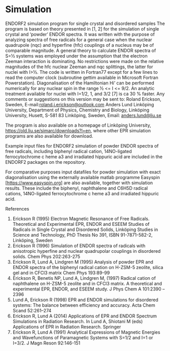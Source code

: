 # Simulation
ENDORF2 simulation program for single crystal and disordered samples
The program is based on theory presented in [1, 2] for the simulation of single crystal and ‘powder’ ENDOR
spectra. It was written with the purpose of analyzing spectra of free radicals for a general case when the nuclear
quadrupole (nqc) and hyperfine (hfc) couplings of a nucleus may be of comparable magnitude.
A general theory to calculate ENDOR spectra of S=½ systems was employed under the assumption that the
electron Zeeman interaction is dominating. No restrictions were made on the relative magnitudes of the hfc nuclear
Zeeman and nqc splittings, the latter for nuclei with I>½.
The code is written in Fortran77 except for a few lines to read the computer clock (subroutine gettim available in
Microsoft Fortran Powerstation). Diagonalisation of the Hamiltonian Hi’ can be performed numerically for any
nuclear spin in the range ½ <= I <= 9/2. An analytic treatment available for nuclei with I=1/2, 1, and 3/2 [7] is ca 30 %
faster.  Any comments or suggestions on this version may be sent to:
Roland Erickson, Sweden, E-mail:roland.j.erickson@outlook.com
Anders Lund Linköping University, Department of Physics, Chemistry and Biology, Linköping University, Husett, S-581 83 Linköping,
Sweden, Email: anders.lund@liu.se

The program is also available on a homepage of Linköping University, https://old.liu.se/simarc/downloads?l=en, where other EPR simulation programs are also available for download.

Example input files for ENDORF2 simulation of powder ENDOR spectra of free radicals, including biphenyl radical cation, 14NO-ligated ferrocytochrome c heme a3 and irradiated hippuric acid are included in the ENDORF2 packages on the repository.

For comparative purposes input datafiles for powder simulation with exact diagonalisation using the externally available matlab programme Easyspin [https://www.easyspin.org] are also available, together with simulation results. These include the biphenyl, naphthalene and C6H5D radical cations, 14NO-ligated ferrocytochrome c heme a3 and irradiated hippuric acid. 

References

1. Erickson R (1995) Electron Magnetic Resonance of Free Radicals. Theoretical and Experimental EPR,
ENDOR and ESEEM Studies of Radicals in Single Crystal and Disordered Solids, Linköping Studies in
Science and Technology, PhD Thesis No 391, ISBN 91-7871-582-2, Linköping, Sweden
2. Erickson R (1996) Simulation of ENDOR spectra of radicals with anisotropic hyperfine and nuclear
quadrupolar couplings in disordered solids. Chem Phys 202:263-275
3. Erickson R, Lund A, Lindgren M (1995) Analysis of powder EPR and ENDOR spectra of the biphenyl
radical cation on H-ZSM-5 zeolite, silica gel and in CFCl3 matrix Chem Phys 193:89-99
4. Erickson R, Benetis NP, Lund A, Lindgren M, (1997) Radical cation of naphthalene on H-ZSM-5 zeolite
and in CFCl3 matrix. A theoretical and experimental EPR, ENDOR, and ESEEM study. J Phys Chem A
101:2390 –2396
5. Lund A, Erickson R (1998) EPR and ENDOR simulations for disordered systems: The balance between
efficiency and accuracy. Acta Chem Scand 52:261–274
6. Erickson R, Lund A (2014) Applications of EPR and ENDOR Spectrum Simulations in Radiation
Research. In Lund A, Shiotani M (eds) Applications of EPR in Radiation Research. Springer
7. Erickson R, Lund A (1991) Analytical Expressions of Magnetic Energies and Wavefunctions of
Paramagnetic Systems with S=1/2 and I=1 or I=3/2. J Magn Reson 92:146-151
